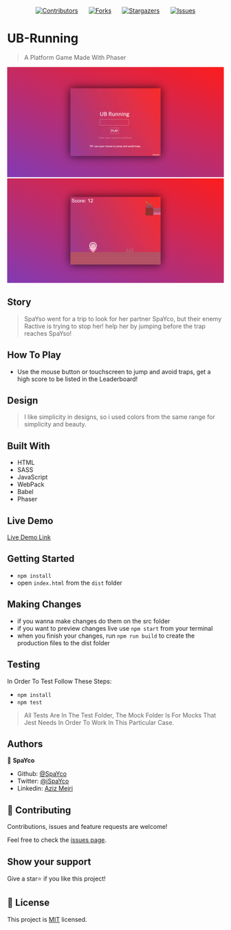 
<span  style="display: grid; justify-content: center; grid-gap: 25px; 
grid-auto-flow: column;"> [![Contributors][contributors-shield]][contributors-url]
[![Forks][forks-shield]][forks-url]
[![Stargazers][stars-shield]][stars-url]
[![Issues][issues-shield]][issues-url] </span>

[contributors-shield]: https://img.shields.io/github/contributors/Spayco/UB-Running.svg?style=flat-square
[contributors-url]: https://github.com/Spayco/UB-Running/graphs/contributors
[forks-shield]: https://img.shields.io/github/forks/Spayco/UB-Running.svg?style=flat-square
[forks-url]: https://github.com/Spayco/UB-Running/network/members
[stars-shield]: https://img.shields.io/github/stars/Spayco/UB-Running.svg?style=flat-square
[stars-url]: https://github.com/Spayco/UB-Running/stargazers
[issues-shield]: https://img.shields.io/github/issues/Spayco/UB-Running.svg?style=flat-square
[issues-url]: https://github.com/Spayco/UB-Running/issues
# UB-Running

> A Platform Game Made With Phaser

![screenshot](./screenshot.png)
![screenshot](./screenshot2.png)

## Story

> SpaYso went for a trip to look for her partner SpaYco, but their enemy Ractive is trying to stop her! help her by jumping before the trap reaches SpaYso!

## How To Play

- Use the mouse button or touchscreen to jump and avoid traps, get a high score to be listed in the Leaderboard!

## Design

> I like simplicity in designs, so i used colors from the same range for simplicity and beauty.

## Built With

- HTML
- SASS
- JavaScript
- WebPack
- Babel
- Phaser

## Live Demo

[Live Demo Link](https://ub-running.netlify.app/)


## Getting Started

- `npm install`
- open `index.html` from the `dist` folder


## Making Changes

- if you wanna make changes do them on the src folder 
- if you want to preview changes live use `npm start` from your terminal
- when you finish your changes, run `npm run build` to create the production files to the dist folder

## Testing

In Order To Test Follow These Steps:

- `npm install`
- `npm test`

> All Tests Are In The Test Folder, The Mock Folder Is For Mocks That Jest Needs In Order To Work In This Particular Case.

## Authors

👤 **SpaYco**

- Github: [@SpaYco](https://github.com/SpaYco)
- Twitter: [@iSpaYco](https://twitter.com/iSpaYco)
- Linkedin: [Aziz Mejri](https://linkedin.com/in/spayco)

## 🤝 Contributing

Contributions, issues and feature requests are welcome!

Feel free to check the [issues page](https://github.com/Spayco/UB-Running/issues/).

## Show your support

Give a star⭐️ if you like this project!

## 📝 License

This project is [MIT](http://www.opensource.org/licenses/mit-license.php) licensed.
